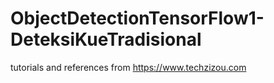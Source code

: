 # ObjectDetectionTensorFlow1-DeteksiKueTradisional
tutorials and references from https://www.techzizou.com 
